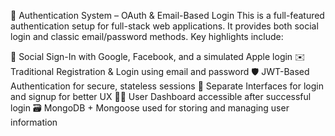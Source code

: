 🔐 Authentication System – OAuth & Email-Based Login
This is a full-featured authentication setup for full-stack web applications. It provides both social login and classic email/password methods. Key highlights include:

🔗 Social Sign-In with Google, Facebook, and a simulated Apple login
✉️ Traditional Registration & Login using email and password
🛡️ JWT-Based Authentication for secure, stateless sessions
📄 Separate Interfaces for login and signup for better UX
🧑‍💼 User Dashboard accessible after successful login
🗃️ MongoDB + Mongoose used for storing and managing user information
